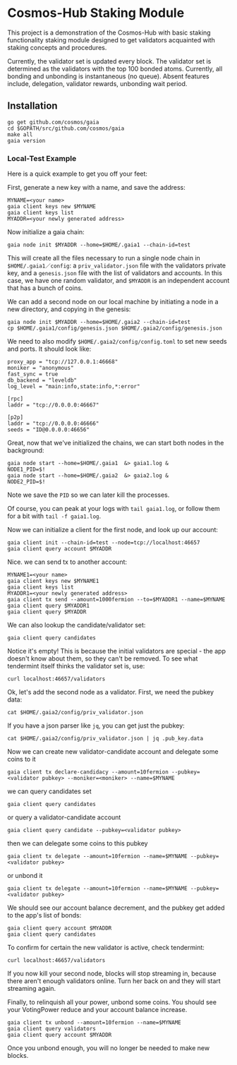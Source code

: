 # Cosmos-Hub Staking Module
This project is a demonstration of the Cosmos-Hub with basic staking functionality staking module designed to get validators acquainted with staking concepts and procedures.

Currently, the validator set is updated every block. The validator set is determined as the validators with the top 100 bonded atoms. Currently, all bonding and unbonding is instantaneous (no queue). Absent features include, delegation, validator rewards, unbonding wait period.

## Installation
```
go get github.com/cosmos/gaia
cd $GOPATH/src/github.com/cosmos/gaia
make all
gaia version
```

### Local-Test Example

Here is a quick example to get you off your feet:

First, generate a new key with a name, and save the address:

```
MYNAME=<your name>
gaia client keys new $MYNAME
gaia client keys list
MYADDR=<your newly generated address>
```
Now initialize a gaia chain:

```
gaia node init $MYADDR --home=$HOME/.gaia1 --chain-id=test
```

This will create all the files necessary to run a single node chain in `$HOME/.gaia1／config`:
a `priv_validator.json` file with the validators private key, and a `genesis.json` file
with the list of validators and accounts. In this case, we have one random validator,
and `$MYADDR` is an independent account that has a bunch of coins.

We can add a second node on our local machine by initiating a node in a new directory,
and copying in the genesis:


```
gaia node init $MYADDR --home=$HOME/.gaia2 --chain-id=test
cp $HOME/.gaia1/config/genesis.json $HOME/.gaia2/config/genesis.json
```

We need to also modify `$HOME/.gaia2/config/config.toml` to set new seeds and ports. It should look like:

```
proxy_app = "tcp://127.0.0.1:46668"
moniker = "anonymous"
fast_sync = true
db_backend = "leveldb"
log_level = "main:info,state:info,*:error"

[rpc]
laddr = "tcp://0.0.0.0:46667"

[p2p]
laddr = "tcp://0.0.0.0:46666"
seeds = "ID@0.0.0.0:46656"
```

Great, now that we've initialized the chains, we can start both nodes in the background:

```
gaia node start --home=$HOME/.gaia1  &> gaia1.log &
NODE1_PID=$!
gaia node start --home=$HOME/.gaia2  &> gaia2.log &
NODE2_PID=$!
```

Note we save the `PID` so we can later kill the processes.

Of course, you can peak at your logs with `tail gaia1.log`, or follow them
for a bit with `tail -f gaia1.log`.

Now we can initialize a client for the first node, and look up our account:

```
gaia client init --chain-id=test --node=tcp://localhost:46657
gaia client query account $MYADDR
```
Nice. we can send tx to another account:
```
MYNAME1=<your name>
gaia client keys new $MYNAME1
gaia client keys list
MYADDR1=<your newly generated address>
gaia client tx send --amount=1000fermion --to=$MYADDR1 --name=$MYNAME
gaia client query $MYADDR1
gaia client query $MYADDR
```



We can also lookup the candidate/validator set:

```
gaia client query candidates
```

Notice it's empty! This is because the initial validators are special -
the app doesn't know about them, so they can't be removed. To see what
tendermint itself thinks the validator set is, use:

```
curl localhost:46657/validators
```

Ok, let's add the second node as a validator. First, we need the pubkey data:

```
cat $HOME/.gaia2/config/priv_validator.json
```

If you have a json parser like `jq`, you can get just the pubkey:

```
cat $HOME/.gaia2/config/priv_validator.json | jq .pub_key.data
```

Now we can create new validator-candidate account and delegate some coins to it
```
gaia client tx declare-candidacy --amount=10fermion --pubkey=<validator pubkey> --moniker=<moniker> --name=$MYNAME
```

we can query candidates set
```
gaia client query candidates
```
or query a validator-candidate account
```
gaia client query candidate --pubkey=<validator pubkey>
```

then we can delegate some coins to this pubkey

```
gaia client tx delegate --amount=10fermion --name=$MYNAME --pubkey=<validator pubkey>
```
or unbond it
```
gaia client tx delegate --amount=10fermion --name=$MYNAME --pubkey=<validator pubkey>
```

We should see our account balance decrement, and the pubkey get added to the app's list of bonds:

```
gaia client query account $MYADDR
gaia client query candidates
```

To confirm for certain the new validator is active, check tendermint:

```
curl localhost:46657/validators
```

If you now kill your second node, blocks will stop streaming in, because there aren't enough validators online.
Turn her back on and they will start streaming again.

Finally, to relinquish all your power, unbond some coins. You should see your
VotingPower reduce and your account balance increase.

```
gaia client tx unbond --amount=10fermion --name=$MYNAME
gaia client query validators
gaia client query account $MYADDR
```

Once you unbond enough, you will no longer be needed to make new blocks.
